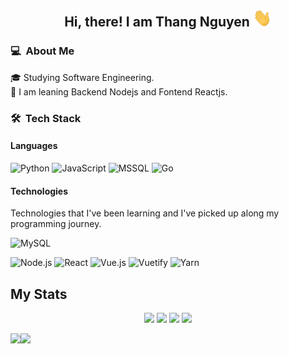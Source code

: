 <div align="center">
  <h2> 
    Hi, there! I am Thang Nguyen <img src="gifs/hi.gif" width="30px">
  </h2>
</div>

### 💻 &nbsp;About Me
🎓  Studying Software Engineering.  
🔭  I am leaning Backend Nodejs and Fontend Reactjs.

### 🛠 &nbsp;Tech Stack
#### Languages

![Python](https://img.shields.io/badge/-Python-green?&logo=Python&logoColor=007396)
![JavaScript](https://img.shields.io/badge/-JavaScript-green?&logo=JavaScript&logoColor=ddc508)
![MSSQL](https://img.shields.io/badge/-MSSQL-green?&logo=MSSQL&logoColor=4479A1)
![Go](https://img.shields.io/badge/go-%2300ADD8.svg?style=for-the-badge&logo=go&logoColor=white)
#### Technologies
Technologies that I've been learning and I've picked up along my programming journey.

<!-- ![Vertx](https://img.shields.io/badge/-Vertx-yellow?&logo=eclipsevert.x)
![Ignite](https://img.shields.io/badge/-Ignite-yellow)
![ClickHouse](https://img.shields.io/badge/-ClickHouse-yellow)
![Apache Kafka](https://img.shields.io/badge/-ApacheKafka-yellow?&logo=apachekafka)
![TiDB](https://img.shields.io/badge/-TiDB-yellow) -->
![MySQL](https://img.shields.io/badge/-MySQL-yellow?&logo=mysql&logoColor=4479A1)
<!-- ![MongoDB](https://img.shields.io/badge/-MongoDB-yellow?&logo=mongoDB&logoColor=47A248) -->
<!-- ![Redis](https://img.shields.io/badge/-Redis-yellow?&logo=Redis&logoColor=DC382D) -->
<!-- ![Consul](https://img.shields.io/badge/-Consul-yellow?&logo=Consul&logoColor=CA2171) -->
<!-- ![Prometheus](https://img.shields.io/badge/-Prometheus-yellow?&logo=Prometheus&logoColor=E6522C) -->
<!-- ![Grafana](https://img.shields.io/badge/-Grafana-yellow?&logo=Grafana&logoColor=E6522C) -->
![Node.js](https://img.shields.io/badge/-Node.js-yellow?&logo=node.js)
![React](https://img.shields.io/badge/-React-yellow?&logo=React)
![Vue.js](https://img.shields.io/badge/vuejs-%2335495e.svg?style=for-the-badge&logo=vuedotjs&logoColor=%234FC08D)
![Vuetify](https://img.shields.io/badge/Vuetify-1867C0?style=for-the-badge&logo=vuetify&logoColor=AEDDFF)
![Yarn](https://img.shields.io/badge/yarn-%232C8EBB.svg?style=for-the-badge&logo=yarn&logoColor=white)
<!-- ![Nginx](https://img.shields.io/badge/-Nginx-yellow?&logo=Nginx&logoColor=269539) -->

## My Stats

<p align=center>
  <img src="https://visitor-badge.glitch.me/badge?page_id=phamtai97/thang-data" />  
  <img src=https://badges.pufler.dev/repos/thang-data/>
  <img src="https://komarev.com/ghpvc/?username=thang-data&color=blueviolet" />
  <img src="https://hits.seeyoufarm.com/api/count/incr/badge.svg?url=https%3A%2F%2Fgithub.com%2Fthang-data&count_bg=%2379C83D&title_bg=%23555555&icon=&icon_color=%23E7E7E7&title=hits&edge_flat=false"/>
</p>

<a><img height="137px" src="https://github-readme-stats.vercel.app/api?username=thang-data&show_icons=true&include_all_commits=true&count_private=true&line_height=21&text_color=000&icon_color=000&bg_color=0,ea6161,ffc64d,fffc4d,52fa5a&theme=graywhite" /><!-- wi*quL3fcV --><img height="137px" src="https://github-readme-stats.vercel.app/api/top-langs/?username=thang-data&hide=html&hide_title=true&hide_border=true&layout=compact&langs_count=7&exclude_repo=comp426,Redventures-Movie-Quotes&text_color=000&icon_color=fff&bg_color=0,52fa5a,4dfcff,c64dff&theme=graywhite" /></a>
